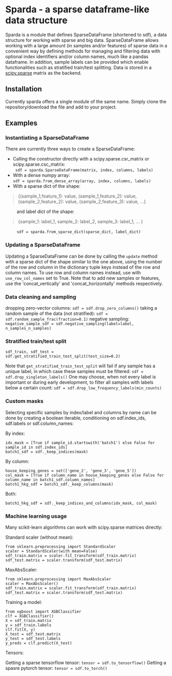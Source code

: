 # Sparda - a sparse dataframe-like data structure

Sparda is a module that defines SparseDataFrame (shortened to sdf), a data structure for working with sparse and big data. SparseDataFrame allows working with a large amount (in samples and/or features) of sparse data in a convenient way by defining methods for managing and filtering data with optional index identifiers and/or column names, much like a pandas dataframe. In addition, sample labels can be provided which enable functionalities such as stratified train/test splitting. Data is stored in a [scipy.sparse](https://docs.scipy.org/doc/scipy/reference/sparse.html) matrix as the backend. 

## Installation

Currently sparda offers a single module of the same name. Simply clone the repository/download the file and add to your project.

## Examples

### Instantiating a SparseDataFrame
There are currently three ways to create a SparseDataFrame:

 - Calling the constructor directly with a scipy.sparse.csr_matrix or scipy.sparse.csc_matrix:  
 ` sdf = sparda.SparseDataFrame(matrix, index, columns, labels)`
 - With a dense numpy array:  
 `sdf = sparda.from_dense_array(array, index, columns, labels)`
 - With a sparse dict of the shape:  
>{(sample_1,feature_1): value, (sample_1,feature_2): value, (sample_2,feature_2): value, (sample_2,feature_3): value, ...}
>
&nbsp;&nbsp;&nbsp;&nbsp;&nbsp;&nbsp;&nbsp;&nbsp;&nbsp;and label dict of the shape:
> {sample_1: label_1, sample_2: label_2, sample_3: label_1, ... }

&nbsp;&nbsp;&nbsp;&nbsp;&nbsp;&nbsp;&nbsp;&nbsp;&nbsp;`sdf = sparda.from_sparse_dict(sparse_dict, label_dict)`
### Updating a SparseDataFrame
Updating a SparseDataFrame can be done by calling the `update` method with a sparse dict of the shape similar to the one above, using the number of the row and column in the dictionary tuple keys instead of the row and column names. To use row and column names instead, use with `use_row_col_names` set to True. Note that to add new samples or features, use the 'concat_vertically' and 'concat_horizontally' methods respectively. 
### Data cleaning and sampling
dropping zero-vector columns:
`sdf = sdf.drop_zero_columns()`
taking a random sample of the data (not stratified):
`sdf = sdf.random_sample_frac(fraction=0.1)`
negative sampling:
`negative_sample_sdf = sdf.negative_sampling(label=label, n_samples_n_samples)`

### Stratified train/test split
    sdf_train, sdf_test = sdf.get_stratified_train_test_split(test_size=0.2)
Note that `get_stratified_train_test_split` will fail if any sample has a unique label, in which case these samples must be filtered:
`sdf = sdf.drop_singleton_labels()`
One may choose, when not every label is important or during early development, to filter all samples with labels below a certain count:
`sdf = sdf.drop_low_frequency_labels(min_counts)`

### Custom masks
Selecting specific samples by index/label and columns by name can be done by creating a boolean iterable, conditioning on sdf.index_ids, sdf.labels or sdf.column_names:

By index:

    idx_mask = [True if sample_id.startswith('batch1') else False for sample_id in sdf.index_ids]
    batch1_sdf = sdf._keep_indices(mask)
By column:

    house_keeping_genes = set(['gene_2', 'gene_3', 'gene_5'])
    col_mask = [True if column_name in house_keeping_genes else False for column_name in batch1_sdf.column_names]
    batch1_hkg_sdf = batch1_sdf._keep_columns(mask)
Both:

    batch1_hkg_sdf = sdf._keep_indices_and_columns(idx_mask, col_mask)
### Machine learning usage
Many scikit-learn algorithms can work with scipy.sparse matrices directly:

Standard scaler (without mean):

    from sklearn.preprocessing import StandardScaler
    scaler = StandardScaler(with_mean=False)
    sdf_train.matrix = scaler.fit_transform(sdf_train.matrix)
    sdf_test.matrix = scaler.transform(sdf_test.matrix)
MaxAbsScaler:

    from sklearn.preprocessing import MaxAbsScaler
    scaler = MaxAbsScaler()
    sdf_train.matrix = scaler.fit_transform(sdf_train.matrix)
    sdf_test.matrix = scaler.transform(sdf_test.matrix)
Training a model:

    from xgboost import XGBClassifier
    clf = XGBClassifier()
    X = sdf_train.matrix
    y = sdf_train.labels
    clf.fit(X, y)
    X_test = sdf_test.matrix
    y_test = sdf_test.labels
    y_preds = clf.predict(X_test)
Tensors:

Getting a sparse tensorflow tensor:
`tensor = sdf.to_tensorflow()`
Getting a spasre pytorch tensor:
`tensor = sdf.to_torch()`